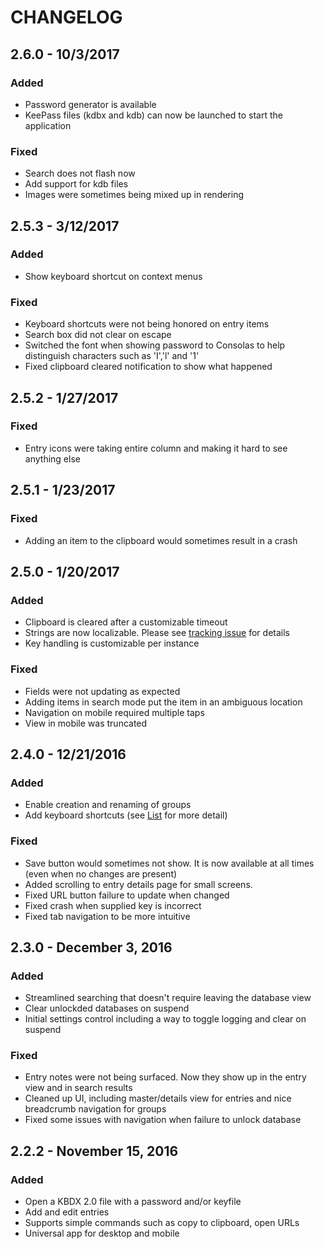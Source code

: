 # CHANGELOG

## 2.6.0 - 10/3/2017
### Added
- Password generator is available
- KeePass files (kdbx and kdb) can now be launched to start the application

### Fixed
- Search does not flash now
- Add support for kdb files
- Images were sometimes being mixed up in rendering

## 2.5.3 - 3/12/2017
### Added
- Show keyboard shortcut on context menus

### Fixed
- Keyboard shortcuts were not being honored on entry items
- Search box did not clear on escape
- Switched the font when showing password to Consolas to help distinguish characters such as 'I','l' and '1'
- Fixed clipboard cleared notification to show what happened

## 2.5.2 - 1/27/2017
### Fixed
- Entry icons were taking entire column and making it hard to see anything else

## 2.5.1 - 1/23/2017
### Fixed
- Adding an item to the clipboard would sometimes result in a crash

## 2.5.0 - 1/20/2017
### Added
- Clipboard is cleared after a customizable timeout
- Strings are now localizable. Please see [tracking issue](https://github.com/twsouthwick/KeePassWin/issues/44) for details
- Key handling is customizable per instance

### Fixed
- Fields were not updating as expected
- Adding items in search mode put the item in an ambiguous location
- Navigation on mobile required multiple taps
- View in mobile was truncated 

## 2.4.0 - 12/21/2016
### Added
- Enable creation and renaming of groups
- Add keyboard shortcuts (see [List](KeyboardShortcuts.md) for more detail)

### Fixed
- Save button would sometimes not show. It is now available at all times (even when no changes are present)
- Added scrolling to entry details page for small screens.
- Fixed URL button failure to update when changed
- Fixed crash when supplied key is incorrect
- Fixed tab navigation to be more intuitive

## 2.3.0 - December 3, 2016
### Added
- Streamlined searching that doesn't require leaving the database view
- Clear unlockded databases on suspend
- Initial settings control including a way to toggle logging and clear on suspend

### Fixed
- Entry notes were not being surfaced. Now they show up in the entry view and in search results
- Cleaned up UI, including master/details view for entries and nice breadcrumb navigation for groups
- Fixed some issues with navigation when failure to unlock database

## 2.2.2 - November 15, 2016
### Added
- Open a KBDX 2.0 file with a password and/or keyfile
- Add and edit entries
- Supports simple commands such as copy to clipboard, open URLs
- Universal app for desktop and mobile
